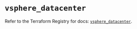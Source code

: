 # `vsphere_datacenter`

Refer to the Terraform Registry for docs: [`vsphere_datacenter`](https://registry.terraform.io/providers/hashicorp/vsphere/2.6.1/docs/resources/datacenter).
